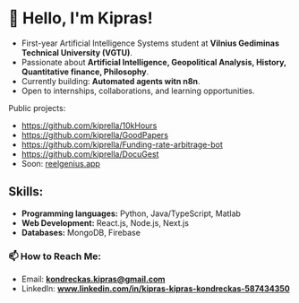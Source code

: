 # 👋 Hello, I'm Kipras!

- First-year Artificial Intelligence Systems student at **Vilnius Gediminas Technical University (VGTU)**.  
- Passionate about **Artificial Intelligence, Geopolitical Analysis, History, Quantitative finance, Philosophy**.  
- Currently building: **Automated agents witn n8n**.  
- Open to internships, collaborations, and learning opportunities.  


Public projects:
- https://github.com/kiprella/10kHours
- https://github.com/kiprella/GoodPapers
- https://github.com/kiprella/Funding-rate-arbitrage-bot
- https://github.com/kiprella/DocuGest
- Soon: [reelgenius.app](https://reelgenius.app/)

## Skills:
- **Programming languages:** Python, Java/TypeScript, Matlab
- **Web Development:** React.js, Node.js, Next.js
- **Databases:** MongoDB, Firebase


### 📫 How to Reach Me:
- Email: **kondreckas.kipras@gmail.com**
- LinkedIn: **www.linkedin.com/in/kipras-kipras-kondreckas-587434350**


